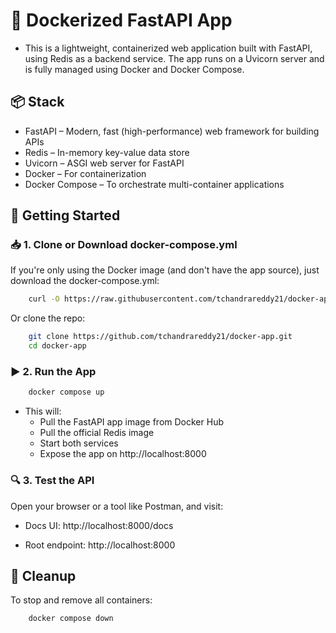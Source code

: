 # 🚀 Dockerized FastAPI App
- This is a lightweight, containerized web application built with FastAPI, using Redis as a backend service. The app runs on a Uvicorn server and is fully managed using Docker and Docker Compose.

## 📦 Stack
- FastAPI – Modern, fast (high-performance) web framework for building APIs
- Redis – In-memory key-value data store
- Uvicorn – ASGI web server for FastAPI
- Docker – For containerization
- Docker Compose – To orchestrate multi-container applications

## 🚀 Getting Started

### 📥 1. Clone or Download docker-compose.yml
If you're only using the Docker image (and don't have the app source), just download the docker-compose.yml:

```bash
    curl -O https://raw.githubusercontent.com/tchandrareddy21/docker-app/refs/heads/main/docker-compose.yaml
```
Or clone the repo:

```bash
    git clone https://github.com/tchandrareddy21/docker-app.git
    cd docker-app
```
### ▶️ 2. Run the App

```bash
    docker compose up
```
- This will:
    - Pull the FastAPI app image from Docker Hub
    - Pull the official Redis image
    - Start both services
    - Expose the app on http://localhost:8000

### 🔍 3. Test the API
Open your browser or a tool like Postman, and visit:

- Docs UI: http://localhost:8000/docs

- Root endpoint: http://localhost:8000

## 🧹 Cleanup
To stop and remove all containers:

```bash
    docker compose down
```
